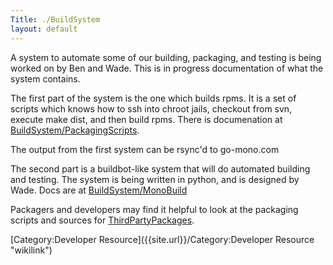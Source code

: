 ```yaml
---
Title: ./BuildSystem
layout: default
---
```


A system to automate some of our building, packaging, and testing is
being worked on by Ben and Wade. This is in progress documentation of
what the system contains.

The first part of the system is the one which builds rpms. It is a set
of scripts which knows how to ssh into chroot jails, checkout from svn,
execute make dist, and then build rpms. There is documenation at
[BuildSystem/PackagingScripts](BuildSystem/{{site.url}}/PackagingScripts "wikilink").

The output from the first system can be rsync'd to go-mono.com

The second part is a buildbot-like system that will do automated
building and testing. The system is being written in python, and is
designed by Wade. Docs are at
[BuildSystem/MonoBuild](BuildSystem/{{site.url}}/MonoBuild "wikilink")

Packagers and developers may find it helpful to look at the packaging
scripts and sources for
[ThirdPartyPackages]({{site.url}}/ThirdPartyPackages "wikilink").

[Category:Developer Resource]({{site.url}}/Category:Developer Resource "wikilink")

